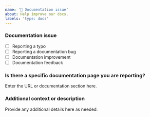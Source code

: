 ```yaml
---
name: '📖 Documentation issue'
about: Help improve our docs.
labels: 'type: docs'
---
```


### Documentation issue

<!-- (Update "[ ]" to "[x]" to check a box) -->

- [ ] Reporting a typo
- [ ] Reporting a documentation bug
- [ ] Documentation improvement
- [ ] Documentation feedback

<!--
  If your issue is not regarding the documentation, please choose an issue type:
  https://github.com/thtliife/pegboard/issues/new/choose
-->

### Is there a specific documentation page you are reporting?

Enter the URL or documentation section here.

### Additional context or description

Provide any additional details here as needed.
